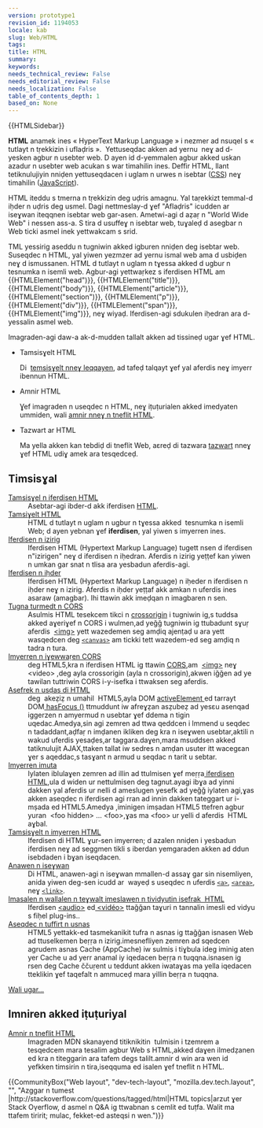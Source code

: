 ```yaml
---
version: prototype1
revision_id: 1194053
locale: kab
slug: Web/HTML
tags: 
title: HTML
summary: 
keywords: 
needs_technical_review: False
needs_editorial_review: False
needs_localization: False
table_of_contents_depth: 1
based_on: None
---
```

<div>{{HTMLSidebar}}</div>

<p><strong>HTML</strong>&nbsp;anamek ines « HyperText Markup Language » i nezmer ad nsuqel s « tutlayt n tṛekkizin i uflaḍris ».&nbsp; Yettuseqdac akken ad yernu&nbsp; neɣ ad d-yesken agbur n usebter web. D ayen id d-yemmalen agbur akked uskan azadur n usebter web acukan s war timahilin ines. Deffir HTML, llant tetiknulujiyin nniḍen yettuseqdacen i uglam n urwes n isebtar (<a href="/en-US/docs/Web/CSS">CSS</a>) neɣ timahilin (<a href="/en-US/docs/Web/JavaScript">JavaScript</a>).</p>

<p>HTML iteddu s tmerna n tṛekkizin deg uḍris amagnu. Yal taṛekkizt temmal-d iḥder n uḍris deg usmel. Dagi nettmeslay-d ɣef "Aflaḍris" icudden ar iseɣwan iteqqnen isebtar web gar-asen. Ametwi-agi d aẓaṛ n "World Wide Web" i nessen ass-a. S tira d usuffeɣ n isebtar web, tuɣaleḍ d asegbar n Web ticki asmel inek yettwakcam s srid.</p>

<p>TML yessirig aseddu n tugniwin akked igburen nniḍen deg isebtar web.<br />
 Suseqdec n HTML, yal yiwen yezmzer ad yernu ismal web ama d usbiḍen neɣ d ismussanen. HTML d tutlayt n uglam n tɣessa akked d ugbur n tesnumka n isemli web. Agbur-agi yettwaṛkez s iferdisen HTML am {{HTMLElement("head")}}, {{HTMLElement("title")}}, {{HTMLElement("body")}}, {{HTMLElement("article")}}, {{HTMLElement("section")}}, {{HTMLElement("p")}}, {{HTMLElement("div")}}, {{HTMLElement("span")}}, {{HTMLElement("img")}}, neɣ wiyaḍ. Iferdisen-agi sdukulen iḥedran ara d-yessalin asmel web.</p>

<p>Imagraden-agi daw-a ak-d-mudden tallalt akken ad tissineḍ ugar ɣef HTML.</p>

<section class="cleared" id="sect1">
<ul class="card-grid">
 <li><span>Tamsisɣelt HTML</span>

  <p>Di&nbsp; <a href="/en-US/docs/Web/HTML/Reference">temsisɣelt nneɣ leqqayen</a>, ad tafeḍ talqayt ɣef yal aferdis neɣ imyerr ibennun HTML.</p>
 </li>
 <li><span>Amnir HTML</span>
  <p>Ɣef imagraden n useqdec n HTML, neɣ iṭuṭurialen akked imedyaten ummiden, wali <a href="/en-US/docs/Web/Guide/HTML">amnir nneɣ n tneflit HTML</a>.</p>
 </li>
 <li><span>Tazwart ar HTML</span>
  <p>Ma yella akken kan tebdiḍ di tneflit Web, aɛreḍ di tazwara <a href="/en-US/docs/Web/Guide/HTML/Introduction">tazwart</a> nneɣ ɣef HTML udiɣ amek ara tesqedceḍ.</p>
 </li>
</ul>

<div class="row topicpage-table">
<div class="section">
<h2 class="Documentation" id="Timsisɣal">Timsisɣal</h2>

<dl>
 <dt class="landingPageList"><a href="/en-US/docs/Web/HTML/Element">Tamsisɣel n iferdisen HTML</a></dt>
 <dd class="landingPageList">Asebtar-agi ibder-d akk iferdisen <a class="glossaryLink" href="/en-US/docs/Glossary/HTML">HTML</a>.</dd>
 <dt class="landingPageList"><a href="/en-US/docs/Web/HTML/Reference">Tamsiɣelt HTML</a></dt>
 <dd class="landingPageList">HTML d tutlayt n uglam n ugbur n tɣessa akked&nbsp; tesnumka n isemli Web; d ayen yebnan ɣef <strong>iferdisen</strong>, yal yiwen s imyerren ines.</dd>
 <dt class="landingPageList"><a href="/en-US/docs/Web/HTML/Inline_elements">Iferdisen n izirig</a></dt>
 <dd class="landingPageList">Iferdisen HTML (Hypertext Markup Language) tugett nsen d iferdisen n"izirigen" neɣ d iferdisen n iḥedran. Aferdis n izirig yeṭṭef kan yiwen n umkan gar snat n tlisa ara yesbadun aferdis-agi.</dd>
 <dt class="landingPageList"><a href="/en-US/docs/Web/HTML/Block-level_elements">Iferdisen n iḥder</a></dt>
 <dd class="landingPageList">Iferdisen HTML (Hypertext Markup Language) n iḥeder n iferdisen n iḥder neɣ n izirig. Aferdis n iḥder yeṭṭaf akk amkan n uferdis ines asaraw (amagbar). Ihi ttawin akk imeḍqan n imagbaren n sen.</dd>
 <dt class="landingPageList"><a href="/en-US/docs/Web/HTML/CORS_enabled_image">Tugna turmedt n CORS </a></dt>
 <dd class="landingPageList">Asulmis HTML tesekcem tikci n <a charset="https://developer.mozilla.org/en-US/docs/Web/HTML/Element/img#attr-crossorigin" href="https://developer.mozilla.org/en-US/docs/Web/HTML/Element/img#attr-crossorigin">crossorigin</a> i tugniwin ig,s tuddsa akked aɣeriɣef n CORS i wulmen,ad yeǧǧ tugniwin ig ttubadunt sɣuṛ aferdis&nbsp; <a charset="https://developer.mozilla.org/en-US/docs/Web/HTML/Element/img" href="https://developer.mozilla.org/en-US/docs/Web/HTML/Element/img">&lt;img&gt;</a> yett wazedemen seg amḍiq ajenṭaḍ u ara yett wasqedcen deg <a href="https://developer.mozilla.org/en-US/docs/Web/HTML/Element/canvas" title="Use the HTML &lt;canvas&gt; element with the canvas scripting API to draw graphics and animations."><code>&lt;canvas&gt;</code></a> am tickki tett wazedem-ed seg amḍiq n tadra n tura.</dd>
 <dt class="landingPageList"><a href="/en-US/docs/Web/HTML/CORS_settings_attributes">Imyerren n iɣewwaṛen CORS</a></dt>
 <dd class="landingPageList">deg HTML5,kra n iferdisen HTML ig ttawin <a href="/fr/docs/HTTP/Access_control_CORS">CORS</a>,am&nbsp; <a charset="https://developer.mozilla.org/en-US/docs/Web/HTML/Element/img" href="https://developer.mozilla.org/en-US/docs/Web/HTML/Element/img">&lt;img&gt;</a> neɣ &lt;video&gt; ,deg ayla crossorigin (ayla n crossorigin),akwen iǧǧen ad ye tawilan tuttriwin CORS i-y-isefka i ttwaksen seg aferdis.</dd>
 <dt class="landingPageList"><a href="/en-US/docs/Web/HTML/Focus_management_in_HTML">Asefrek n usḍas di HTML</a></dt>
 <dd class="landingPageList">deg&nbsp; akeẓiẓ n umahil&nbsp; HTML5,ayla DOM <a charset="https://developer.mozilla.org/en-US/docs/Web/API/Document/activeElement" href="https://developer.mozilla.org/en-US/docs/Web/API/Document/activeElement">activeElement </a>ed tarrayt&nbsp; DOM<a charset="https://developer.mozilla.org/en-US/docs/Web/API/Document/hasFocus" href="https://developer.mozilla.org/en-US/docs/Web/API/Document/hasFocus"> hasFocus ()</a> ttmuddunt iw afreɣẓan asẓubeẓ ad yesɛu asenqad iggerzen n amyermud n usebtar ɣef ddema n tigin uqedac.Amedya,sin agi zemren ad ttwa qeddcen i lmmend u seqdec n tadaddant,aḍfaṛ n imḍanen ikliken deg kra n iseɣwen usebtar,aktili n wakud uferdis yesaḍes,ar taggara.daɣen,mara msuddsen akked tatiknulujit AJAX,ttaken tallat iw sedres n amḍan usuter itt wacegɛan ɣer s aqeddac,s tasɣant n armud u seqdac n tarit u sebtar.</dd>
 <dt class="landingPageList"><a href="/en-US/docs/Web/HTML/Global_attributes">Imyerren imuta</a></dt>
 <dd class="landingPageList">Iylaten iblulaɣen zemren ad illin ad ttulmisen ɣef meṛṛa<a charset="https://developer.mozilla.org/en-US/docs/Web/HTML/Element" href="https://developer.mozilla.org/en-US/docs/Web/HTML/Element"> iferdisen HTML</a>,ula d widen ur nettulmisen deg tagnut.ayagi ibɣa ad yinni dakken yal aferdis ur nelli d ameslugen yesefk ad yeǧǧ iylaten agi,ɣas akken aseqdec n iferdisen agi rran ad innin dakken tateggart ur i-mṣada ed HTML5.Amedya ,iminigen imṣadan HTML5 ttefren agbur yuran&nbsp; &lt;foo hidden&gt; ... &lt;foo&gt;,ɣas ma &lt;foo&gt; ur yelli d aferdis&nbsp; HTML aɣbal.</dd>
 <dt class="landingPageList"><a href="/en-US/docs/Web/HTML/Attributes">Tamsisɣelt n imyerren HTML</a></dt>
 <dd class="landingPageList">Iferdisen di HTML ɣur-sen imyerren; d azalen nniḍen i yesbadun iferdisen neɣ ad seggmen tikli s iberdan yemgaraden akken ad ddun isebdaden i bɣan iseqdacen.</dd>
 <dt class="landingPageList"><a href="/en-US/docs/Web/HTML/Link_types">Anawen n iseɣwan</a></dt>
 <dd class="landingPageList">Di HTML, anawen-agi n iseɣwan mmallen-d assaɣ gar sin nisemliyen, anida yiwen deg-sen icudd ar&nbsp; wayeḍ s useqdec n uferdis <a href="/en-US/docs/Web/HTML/Element/a"><code>&lt;a&gt;</code></a>, <a href="/en-US/docs/Web/HTML/Element/area"><code>&lt;area&gt;</code></a>, neɣ <a href="/en-US/docs/Web/HTML/Element/link"><code>&lt;link&gt;</code></a>.</dd>
 <dt class="landingPageList"><a href="/en-US/docs/Web/HTML/Supported_media_formats">Imasalen n wallalen n teɣwalt imeslawen n tividyutin isefrak&nbsp; HTML</a></dt>
 <dd class="landingPageList">Iferdisen <a charset="https://developer.mozilla.org/en-US/docs/Web/HTML/Element/audio" href="https://developer.mozilla.org/en-US/docs/Web/HTML/Element/audio">&lt;audio&gt;</a> ed<a charset="https://developer.mozilla.org/en-US/docs/Web/HTML/Element/video" href="https://developer.mozilla.org/en-US/docs/Web/HTML/Element/video"> &lt;vidéo&gt;</a> ttaǧǧan taɣuri n tannalin imesli ed vidyu s fiḥel plug-ins..</dd>
 <dt class="landingPageList"><a href="/en-US/docs/Web/HTML/Using_the_application_cache">Aseqdec n tuffirt n usnas</a></dt>
 <dd class="landingPageList">HTML5 yettakk-ed tasmekanikit tufra n asnas ig ttaǧǧan isnasen Web ad ttuselkemen beṛṛa n izirig.imesnefliyen zemren ad sqedcen agrudem asnas Cache (AppCache) iw sulmis i tiɣbula ideg iminig aten yer Cache u ad yerr anamal iy iqedacen beṛṛa n tuqqna.isnasen ig rsen deg Cache ččuṛent u teddunt akken iwataɣas ma yella iqedacen tteklikin ɣef taqefalt n ammuceḍ mara yillin beṛṛa n tuqqna.</dd>
</dl>

<p><span class="alllinks"><a href="/en-US/docs/tag/HTML">Wali ugar...</a></span></p>
</div>

<div class="section">
<h2 class="Tools" id="Tools" name="Tools">Imniren akked iṭuṭuriyal</h2>

<dl>
 <dt><a href="/en-US/docs/Web/Guide/HTML">Amnir n tneflit HTML</a></dt>
 <dd>Imagraden MDN skanayend titiknikitin&nbsp; tulmisin i tzemrem a tesqedcem mara tesalim agbur Web s HTML,akked daɣen ilmedẓanen ed kra n titeggarin ara tafem degs talilt.amnir d win ara wen id yefkken timsirin n tira,iseqquma ed isalen ɣef tneflit n HTML.</dd>
</dl>
</div>
</div>

<p>{{CommunityBox("Web layout", "dev-tech-layout", "mozilla.dev.tech.layout", "", "Azggar n tumest |http://stackoverflow.com/questions/tagged/html|HTML topics|arzut ɣer Stack Oγerflow, d asmel n Q&amp;A ig ttwabnan s cemlit ed tuṭfa. Walit ma ttafem tiririt; mulac, fekket-ed asteqsi n wen.")}}</p>
</section>

